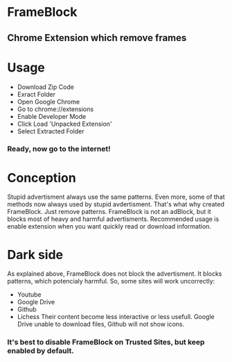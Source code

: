 # FrameBlock
## Chrome Extension which remove frames
# Usage
* Download Zip Code
* Exract Folder
* Open Google Chrome
* Go to chrome://extensions
* Enable Developer Mode
* Click Load 'Unpacked Extension'
* Select Extracted Folder
### Ready, now go to the internet!
# Conception
Stupid advertisment always use the same patterns.
Even more, some of that methods now always used by stupid avdertisment.
That's what why created FrameBlock. Just remove patterns.
FrameBlock is not an adBlock, but it blocks most of heavy and harmful advertisments.
Recommended usage is enable extension when you want quickly read or download information.
# Dark side
As explained above, FrameBlock does not block the advertisment.
It blocks patterns, which potencialy harmful.
So, some sites will work uncorrectly:
* Youtube
* Google Drive
* Github
* Lichess
Their content become less interactive or less usefull.
Google Drive unable to download files, Github will not show icons.
### It's best to disable FrameBlock on Trusted Sites, but keep enabled by default.
